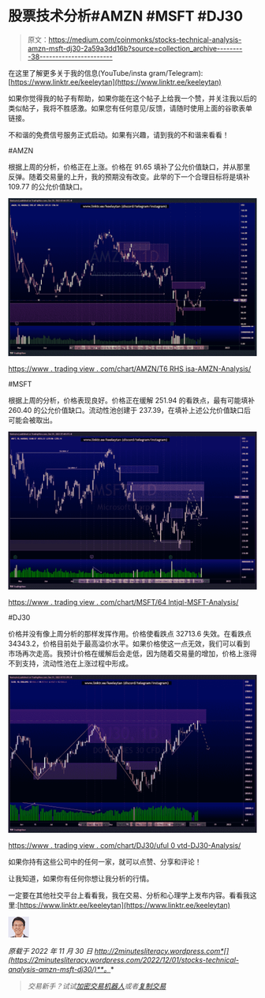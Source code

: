 # 股票技术分析#AMZN #MSFT #DJ30

> 原文：<https://medium.com/coinmonks/stocks-technical-analysis-amzn-msft-dj30-2a59a3dd16b?source=collection_archive---------38----------------------->

在这里了解更多关于我的信息(YouTube/insta gram/Telegram):[https://www.linktr.ee/keeleytan](https://www.linktr.ee/keeleytan)

如果你觉得我的帖子有帮助，如果你能在这个帖子上给我一个赞，并关注我以后的类似帖子，我将不胜感激。如果您有任何意见/反馈，请随时使用上面的谷歌表单链接。

不和谐的免费信号服务正式启动。如果有兴趣，请到我的不和谐来看看！

#AMZN

根据上周的分析，价格正在上涨。价格在 91.65 填补了公允价值缺口，并从那里反弹。随着交易量的上升，我的预期没有改变。此举的下一个合理目标将是填补 109.77 的公允价值缺口。

![](img/f9470ca81dd705add17dcb2af9259282.png)

[https://www . trading view . com/chart/AMZN/T6 RHS isa-AMZN-Analysis/](https://www.tradingview.com/chart/AMZN/T6RHsISa-AMZN-Analysis/)

#MSFT

根据上周的分析，价格表现良好。价格正在缓解 251.94 的看跌点，最有可能填补 260.40 的公允价值缺口。流动性池创建于 237.39，在填补上述公允价值缺口后可能会被取出。

![](img/a363dd2345ba4cf30422e436c9dd530a.png)

[https://www . trading view . com/chart/MSFT/64 lntjql-MSFT-Analysis/](https://www.tradingview.com/chart/MSFT/64LntJQl-MSFT-Analysis/)

#DJ30

价格并没有像上周分析的那样发挥作用。价格使看跌点 32713.6 失效。在看跌点 34343.2，价格目前处于最高溢价水平。如果价格使这一点无效，我们可以看到市场再次走高。我预计价格在缓解后会走低，因为随着交易量的增加，价格上涨得不到支持，流动性池在上涨过程中形成。

![](img/3ecdaa63b3b5cbad9ffafe7d2da1699f.png)

[https://www . trading view . com/chart/DJ30/uful 0 vtd-DJ30-Analysis/](https://www.tradingview.com/chart/DJ30/ufUl0VtD-DJ30-Analysis/)

如果你持有这些公司中的任何一家，就可以点赞、分享和评论！

让我知道，如果你有任何你想让我分析的行情。

一定要在其他社交平台上看看我，我在交易、分析和心理学上发布内容。看看我这里:[https://www.linktr.ee/keeleytan](https://www.linktr.ee/keeleytan)

![](img/44aa90a59765c90f1d7416a691f03920.png)

*原载于 2022 年 11 月 30 日 http://2minutesliteracy.wordpress.com*[](https://2minutesliteracy.wordpress.com/2022/12/01/stocks-technical-analysis-amzn-msft-dj30/)**。**

> *交易新手？试试[加密交易机器人](/coinmonks/crypto-trading-bot-c2ffce8acb2a)或者[复制交易](/coinmonks/top-10-crypto-copy-trading-platforms-for-beginners-d0c37c7d698c)*